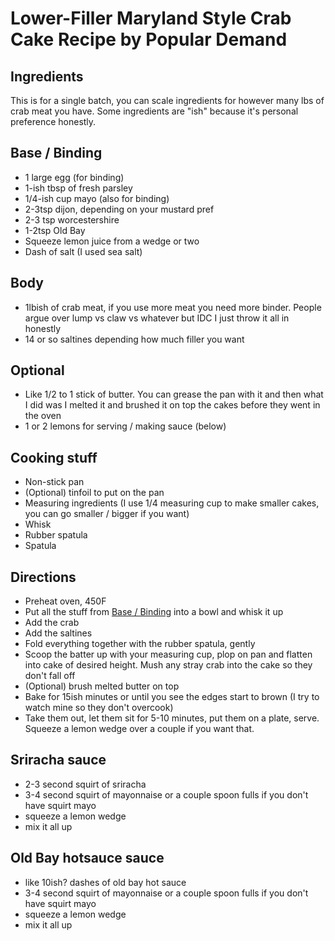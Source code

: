 # Lower-Filler Maryland Style Crab Cake Recipe by Popular Demand

## Ingredients

This is for a single batch, you can scale ingredients for however many lbs of crab meat you have. Some ingredients are "ish" because
  it's personal preference honestly.

## Base / Binding

- 1 large egg (for binding)
- 1-ish tbsp of fresh parsley
- 1/4-ish cup mayo (also for binding)
- 2-3tsp dijon, depending on your mustard pref
- 2-3 tsp worcestershire
- 1-2tsp Old Bay
- Squeeze lemon juice from a wedge or two
- Dash of salt (I used sea salt)

## Body

- 1lbish of crab meat, if you use more meat you need more binder. People argue over lump vs claw vs whatever but IDC I just
  throw it all in honestly
- 14 or so saltines depending how much filler you want

## Optional

- Like 1/2 to 1 stick of butter. You can grease the pan with it and then what I did was I melted it and brushed it on top
  the cakes before they went in the oven
- 1 or 2 lemons for serving / making sauce (below)

## Cooking stuff

- Non-stick pan
- (Optional) tinfoil to put on the pan
- Measuring ingredients (I use 1/4 measuring cup to make smaller cakes, you can go smaller / bigger if you want)
- Whisk
- Rubber spatula
- Spatula

## Directions

- Preheat oven, 450F
- Put all the stuff from [Base / Binding](#base--binding) into a bowl and whisk it up
- Add the crab
- Add the saltines
- Fold everything together with the rubber spatula, gently
- Scoop the batter up with your measuring cup, plop on pan and flatten into cake of desired height.
  Mush any stray crab into the cake so they don't fall off
- (Optional) brush melted butter on top
- Bake for 15ish minutes or until you see the edges start to brown (I try to watch mine so they don't overcook)
- Take them out, let them sit for 5-10 minutes, put them on a plate, serve. Squeeze a lemon wedge over a couple if you want that.

## Sriracha sauce

- 2-3 second squirt of sriracha
- 3-4 second squirt of mayonnaise or a couple spoon fulls if you don't have squirt mayo
- squeeze a lemon wedge
- mix it all up

## Old Bay hotsauce sauce

- like 10ish? dashes of old bay hot sauce
- 3-4 second squirt of mayonnaise or a couple spoon fulls if you don't have squirt mayo
- squeeze a lemon wedge
- mix it all up
